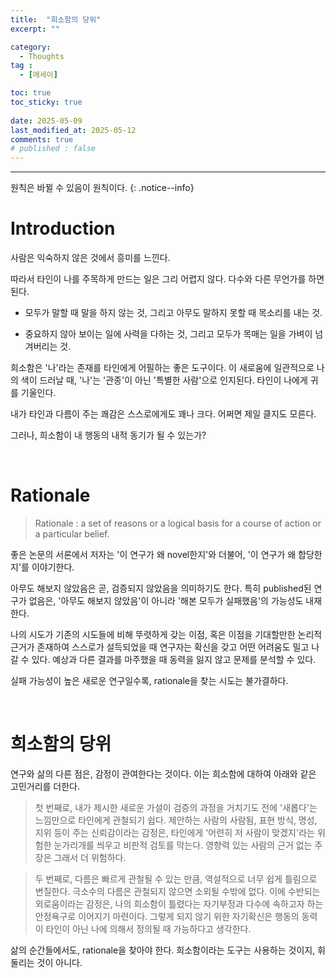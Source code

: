 ```yaml
---
title:  "희소함의 당위" 
excerpt: ""

category:
  - Thoughts
tag :
  - [에세이]

toc: true
toc_sticky: true
 
date: 2025-05-09
last_modified_at: 2025-05-12
comments: true
# published : false
---
```


---

원칙은 바뀔 수 있음이 원칙이다.
{: .notice--info}

# Introduction

사람은 익숙하지 않은 것에서 흥미를 느낀다.

따라서 타인이 나를 주목하게 만드는 일은 그리 어렵지 않다. 다수와 다른 무언가를 하면 된다. 

- 모두가 말할 때 말을 하지 않는 것, 그리고 아무도 말하지 못할 때 목소리를 내는 것.

- 중요하지 않아 보이는 일에 사력을 다하는 것, 그리고 모두가 목매는 일을 가벼이 넘겨버리는 것.

희소함은 '나'라는 존재를 타인에게 어필하는 좋은 도구이다. 이 새로움에 일관적으로 나의 색이 드러날 때, '나'는 '관종'이 아닌 '특별한 사람'으로 인지된다. 타인이 나에게 귀를 기울인다.

내가 타인과 다름이 주는 쾌감은 스스로에게도 꽤나 크다. 어쩌면 제일 클지도 모른다.

그러나, 희소함이 내 행동의 내적 동기가 될 수 있는가?

<br>

# Rationale

> Rationale : a set of reasons or a logical basis for a course of action or a particular belief.

좋은 논문의 서론에서 저자는 '이 연구가 왜 novel한지'와 더불어, '이 연구가 왜 합당한지'를 이야기한다. 

아무도 해보지 않았음은 곧, 검증되지 않았음을 의미하기도 한다. 특히 published된 연구가 없음은, '아무도 해보지 않았음'이 아니라 '해본 모두가 실패했음'의 가능성도 내재한다.

나의 시도가 기존의 시도들에 비해 뚜렷하게 갖는 이점, 혹은 이점을 기대할만한 논리적 근거가 존재하여 스스로가 설득되었을 때 연구자는 확신을 갖고 어떤 어려움도 밀고 나갈 수 있다. 예상과 다른 결과를 마주했을 때 동력을 잃지 않고 문제를 분석할 수 있다.

실패 가능성이 높은 새로운 연구일수록, rationale을 찾는 시도는 불가결하다.

<br>

# 희소함의 당위

연구와 삶의 다른 점은, 감정이 관여한다는 것이다. 이는 희소함에 대하여 아래와 같은 고민거리를 더한다.

> 첫 번째로, 내가 제시한 새로운 가설이 검증의 과정을 거치기도 전에 '새롭다'는 느낌만으로 타인에게 관철되기 쉽다. 제안하는 사람의 사람됨, 표현 방식, 명성, 지위 등이 주는 신뢰감이라는 감정은, 타인에게 '어련히 저 사람이 맞겠지'라는 위험한 눈가리개를 씌우고 비판적 검토를 막는다. 영향력 있는 사람의 근거 없는 주장은 그래서 더 위험하다.

> 두 번째로, 다름은 빠르게 관철될 수 있는 만큼, 역설적으로 너무 쉽게 틀림으로 변질한다. 극소수의 다름은 관철되지 않으면 소외될 수밖에 없다. 이에 수반되는 외로움이라는 감정은, 나의 희소함이 틀렸다는 자기부정과 다수에 속하고자 하는 안정욕구로 이어지기 마련이다. 그렇게 되지 않기 위한 자기확신은 행동의 동력이 타인이 아닌 나에 의해서 정의될 때 가능하다고 생각한다.

삶의 순간들에서도, rationale을 찾아야 한다. 희소함이라는 도구는 사용하는 것이지, 휘둘리는 것이 아니다.

